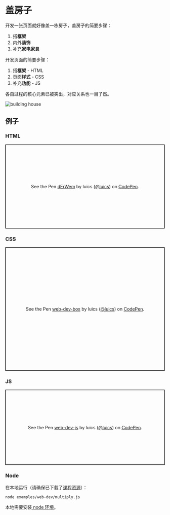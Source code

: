 # 盖房子

开发一张页面就好像盖一栋房子，盖房子的简要步骤：

1. 搭**框架**
2. 内外**装饰**
3. 补充**家电家具**

开发页面的简要步骤：

1. 搭**框架** - HTML
2. 页面**样式** - CSS
3. 补充**功能** - JS

各自过程的核心元素已被突出，对应关系也一目了然。

![building house](https://images.pexels.com/photos/534220/pexels-photo-534220.jpeg?auto=compress&cs=tinysrgb&dpr=2&h=750&w=1260)

## 例子

### HTML

<p class="codepen" data-height="265" data-theme-id="0" data-default-tab="html,result" data-user="luics" data-slug-hash="dErWem" style="height: 265px; box-sizing: border-box; display: flex; align-items: center; justify-content: center; border: 2px solid; margin: 1em 0; padding: 1em;" data-pen-title="dErWem">
  <span>See the Pen <a href="https://codepen.io/luics/pen/dErWem/">
  dErWem</a> by luics (<a href="https://codepen.io/luics">@luics</a>)
  on <a href="https://codepen.io">CodePen</a>.</span>
</p>
<script async src="https://static.codepen.io/assets/embed/ei.js"></script>

### CSS

<p class="codepen" data-height="390" data-theme-id="0" data-default-tab="css,result" data-user="luics" data-slug-hash="BKvYXp" style="height: 390px; box-sizing: border-box; display: flex; align-items: center; justify-content: center; border: 2px solid; margin: 1em 0; padding: 1em;" data-pen-title="web-dev-box">
  <span>See the Pen <a href="https://codepen.io/luics/pen/BKvYXp/">
  web-dev-box</a> by luics (<a href="https://codepen.io/luics">@luics</a>)
  on <a href="https://codepen.io">CodePen</a>.</span>
</p>
<script async src="https://static.codepen.io/assets/embed/ei.js"></script>

### JS

<p class="codepen" data-height="238" data-theme-id="0" data-default-tab="js,result" data-user="luics" data-slug-hash="QNzQeq" style="height: 238px; box-sizing: border-box; display: flex; align-items: center; justify-content: center; border: 2px solid; margin: 1em 0; padding: 1em;" data-pen-title="web-dev-js">
  <span>See the Pen <a href="https://codepen.io/luics/pen/QNzQeq/">
  web-dev-js</a> by luics (<a href="https://codepen.io/luics">@luics</a>)
  on <a href="https://codepen.io">CodePen</a>.</span>
</p>
<script async src="https://static.codepen.io/assets/embed/ei.js"></script>

### Node

在本地运行（请确保已下载了[课程资源](../toolkit)）：

```bash
node examples/web-dev/multiply.js
```

本地需要安装[ node 环境](https://nodejs.org)。